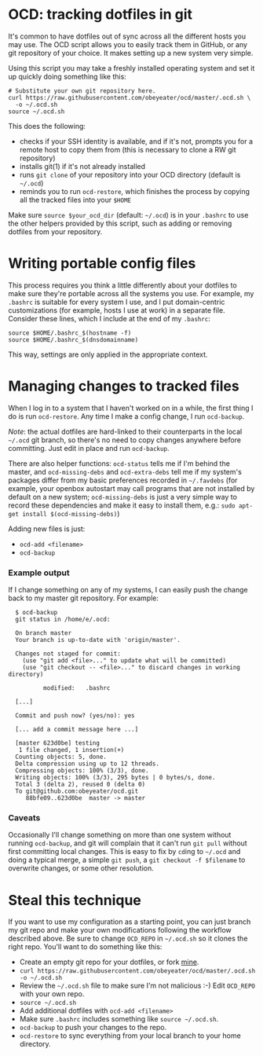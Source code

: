 # OCD: tracking dotfiles in git

It's common to have dotfiles out of sync across all the different hosts
you may use. The OCD script allows you to easily track them in GitHub,
or any git repository of your choice. It makes setting up a new system
very simple.

Using this script you may take a freshly installed operating system and
set it up quickly doing something like this:

    # Substitute your own git repository here.
    curl https://raw.githubusercontent.com/obeyeater/ocd/master/.ocd.sh \
      -o ~/.ocd.sh
    source ~/.ocd.sh

This does the following:

  * checks if your SSH identity is available, and if it's not, prompts you
    for a remote host to copy them from (this is necessary to clone a RW
    git repository)
  * installs git(1) if it's not already installed
  * runs `git clone` of your repository into your OCD directory (default is
    `~/.ocd`)
  * reminds you to run `ocd-restore`, which finishes the process by copying
    all the tracked files into your `$HOME`

Make sure `source $your_ocd_dir` (default: `~/.ocd`) is in your `.bashrc`
to use the other helpers provided by this script, such as adding or removing
dotfiles from your repository.

# Writing portable config files

This process requires you think a little differently about your dotfiles to
make sure they're portable across all the systems you use. For example, my
`.bashrc` is suitable for every system I use, and I put domain-centric 
customizations (for example, hosts I use at work) in a separate file. Consider
these lines, which I include at the end of my `.bashrc`:

    source $HOME/.bashrc_$(hostname -f)
    source $HOME/.bashrc_$(dnsdomainname)

This way, settings are only applied in the appropriate context.

# Managing changes to tracked files

When I log in to a system that I haven't worked on in a while, the first
thing I do is run `ocd-restore`. Any time I make a config change, I run
`ocd-backup`. 

*Note*: the actual dotfiles are hard-linked to their counterparts in the local
`~/.ocd` git branch, so there's no need to copy changes anywhere before
committing. Just edit in place and run `ocd-backup`.

There are also helper functions: `ocd-status` tells me if I'm behind the
master, and `ocd-missing-debs` and `ocd-extra-debs` tell me if my system's
packages differ from my basic preferences recorded in `~/.favdebs` (for
example, your openbox autostart may call programs that are not installed
by default on a new system; `ocd-missing-debs` is just a very simple way
to record these dependencies and make it easy to install them, e.g.:
`sudo apt-get install $(ocd-missing-debs)`)

Adding new files is just:
  * `ocd-add <filename>`
  * `ocd-backup`

### Example output

If I change something on any of my systems, I can easily push the change
back to my master git repository. For example:
```
  $ ocd-backup 
  git status in /home/e/.ocd:

  On branch master
  Your branch is up-to-date with 'origin/master'.

  Changes not staged for commit:
    (use "git add <file>..." to update what will be committed)
    (use "git checkout -- <file>..." to discard changes in working directory)

          modified:   .bashrc

  [...]
  
  Commit and push now? (yes/no): yes

  [... add a commit message here ...]

  [master 623d0be] testing
   1 file changed, 1 insertion(+)
  Counting objects: 5, done.
  Delta compression using up to 12 threads.
  Compressing objects: 100% (3/3), done.
  Writing objects: 100% (3/3), 295 bytes | 0 bytes/s, done.
  Total 3 (delta 2), reused 0 (delta 0)
  To git@github.com:obeyeater/ocd.git
     88bfe09..623d0be  master -> master
```

### Caveats

Occasionally I'll change something on more than one system without
running `ocd-backup`, and git will complain that it can't run `git pull`
without first committing local changes. This is easy to fix by `cd`ing to
`~/.ocd` and doing a typical merge, a simple `git push`, a `git checkout
-f $filename` to overwrite changes, or some other resolution.

# Steal this technique

If you want to use my configuration as a starting point, you can just
branch my git repo and make your own modifications following the workflow
described above. Be sure to change `OCD_REPO` in `~/.ocd.sh` so it clones
the right repo. You'll want to do something like this:

  * Create an empty git repo for your dotfiles, or fork [mine](https://github.com/obeyeater/ocd).
  * `curl https://raw.githubusercontent.com/obeyeater/ocd/master/.ocd.sh -o ~/.ocd.sh`
  * Review the `~/.ocd.sh` file to make sure I'm not malicious :-) Edit `OCD_REPO` with your own repo.
  * `source ~/.ocd.sh`
  * Add additional dotfiles with `ocd-add <filename>`
  * Make sure `.bashrc` includes something like `source ~/.ocd.sh`.
  * `ocd-backup` to push your changes to the repo.
  * `ocd-restore` to sync everything from your local branch to your home directory.
